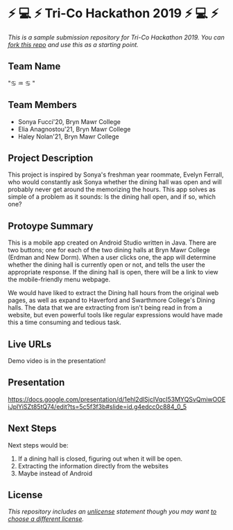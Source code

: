 # :zap: :computer: :zap: Tri-Co Hackathon 2019 :zap: :computer: :zap:

*This is a sample submission repository for Tri-Co Hackathon 2019. You can [fork this repo](https://help.github.com/articles/fork-a-repo/) and use this as a starting point.*

## Team Name

":cancer: :aquarius: :cancer: "

## Team Members

- Sonya Fucci'20, Bryn Mawr College
- Elia Anagnostou'21, Bryn Mawr College
- Haley Nolan'21, Bryn Mawr College

## Project Description

This project is inspired by Sonya's freshman year roommate, Evelyn Ferrall, who would constantly ask Sonya whether the dining hall was open and will probably never get around the memorizing the hours. This app solves as simple of a problem as it sounds: Is the dining hall open, and if so, which one?

## Protoype Summary

This is a mobile app created on Android Studio written in Java. There are two buttons; one for each of the two dining halls at Bryn Mawr College (Erdman and New Dorm). When a user clicks one, the app will determine whether the dining hall is currently open or not, and tells the user the appropriate response. If the dining hall is open, there will be a link to view the mobile-friendly menu webpage.

We would have liked to extract the Dining hall hours from the original web pages, as well as expand to Haverford and Swarthmore College's Dining halls. The data that we are extracting from isn't being read in from a website, but even powerful tools like regular expressions would have made this a time consuming and tedious task.

## Live URLs

Demo video is in the presentation!

## Presentation

https://docs.google.com/presentation/d/1ehl2dlSjcIVqcI53MYQSvQmiwOOEiJplYiSZt85tQ74/edit?ts=5c5f3f3b#slide=id.g4edcc0c884_0_5

## Next Steps

Next steps would be: 

1) If a dining hall is closed, figuring out when it will be open.
2) Extracting the information directly from the websites 
3) Maybe instead of Android 
## License

*This repository includes an [unlicense](http://unlicense.org/) statement though you may want [to choose a different license](https://choosealicense.com/).*
